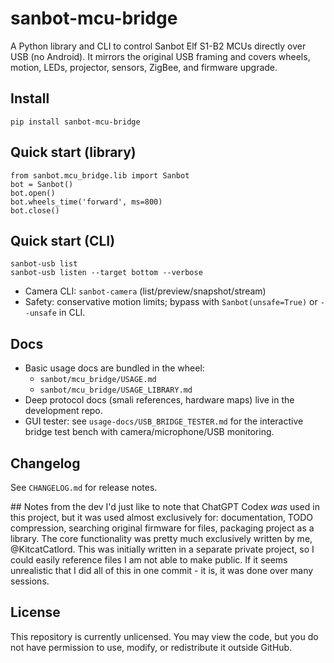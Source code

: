 # sanbot-mcu-bridge

A Python library and CLI to control Sanbot Elf S1-B2 MCUs directly over USB (no Android).
It mirrors the original USB framing and covers wheels, motion,
LEDs, projector, sensors, ZigBee, and firmware upgrade.

## Install
```
pip install sanbot-mcu-bridge
```

## Quick start (library)
```
from sanbot.mcu_bridge.lib import Sanbot
bot = Sanbot()
bot.open()
bot.wheels_time('forward', ms=800)
bot.close()
```

## Quick start (CLI)
```
sanbot-usb list
sanbot-usb listen --target bottom --verbose
```

- Camera CLI: `sanbot-camera` (list/preview/snapshot/stream)
- Safety: conservative motion limits; bypass with `Sanbot(unsafe=True)` or `--unsafe` in CLI.

## Docs
- Basic usage docs are bundled in the wheel:
  - `sanbot/mcu_bridge/USAGE.md`
  - `sanbot/mcu_bridge/USAGE_LIBRARY.md`
- Deep protocol docs (smali references, hardware maps) live in the development repo.
- GUI tester: see `usage-docs/USB_BRIDGE_TESTER.md` for the interactive bridge
  test bench with camera/microphone/USB monitoring.

## Changelog
See `CHANGELOG.md` for release notes.

## Notes from the dev
I'd just like to note that ChatGPT Codex *was* used in this project, but it was used almost exclusively for: documentation, TODO compression, searching original firmware for files, packaging project as a library. The core functionality was pretty much exclusively written by me, @KitcatCatlord.
This was initially written in a separate private project, so I could easily reference files I am not able to make public. If it seems unrealistic that I did all of this in one commit - it is, it was done over many sessions.

## License
This repository is currently unlicensed.
You may view the code, but you do not have permission to use, modify, or redistribute it outside GitHub.
